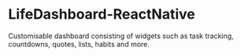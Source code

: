 # LifeDashboard-ReactNative
Customisable dashboard consisting of widgets such as task tracking, countdowns, quotes, lists, habits and more.
